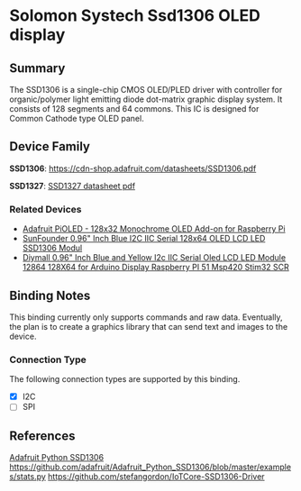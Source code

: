 ﻿# Solomon Systech Ssd1306 OLED display

## Summary
The SSD1306 is a single-chip CMOS OLED/PLED driver with controller for organic/polymer light emitting diode dot-matrix graphic display system. It consists of 128 segments and 64 commons. This IC is designed for Common Cathode type OLED panel.

## Device Family
**SSD1306**: https://cdn-shop.adafruit.com/datasheets/SSD1306.pdf

**SSD1327**: [SSD1327 datasheet pdf](https://github.com/SeeedDocument/Grove_OLED_1.12/raw/master/resources/SSD1327_datasheet.pdf)

### Related Devices
- [Adafruit PiOLED - 128x32 Monochrome OLED Add-on for Raspberry Pi](https://www.adafruit.com/product/3527)
- [SunFounder 0.96" Inch Blue I2C IIC Serial 128x64 OLED LCD LED SSD1306 Modul](https://www.amazon.com/SunFounder-SSD1306-Arduino-Raspberry-Display/dp/B014KUB1SA)
- [Diymall 0.96" Inch Blue and Yellow I2c IIC Serial Oled LCD LED Module 12864 128X64 for Arduino Display Raspberry PI 51 Msp420 Stim32 SCR](https://www.amazon.com/Diymall-Yellow-Arduino-Display-Raspberry/dp/B00O2LLT30)

## Binding Notes

This binding currently only supports commands and raw data.  Eventually, the plan is to create a graphics library that can send text and images to the device.

### Connection Type

The following connection types are supported by this binding.

- [X] I2C
- [ ] SPI

## References
[Adafruit Python SSD1306](https://github.com/adafruit/Adafruit_Python_SSD1306)
https://github.com/adafruit/Adafruit_Python_SSD1306/blob/master/examples/stats.py
https://github.com/stefangordon/IoTCore-SSD1306-Driver
